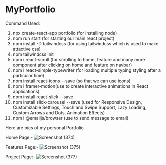 # MyPortfolio

Command Used:
1. npx create-react-app portfolio (for installing node)
2. nom run start (for starting our main react project)
3. npm install -D tailwindcss (for using tailwindcss which is used to make attactive css)
4. npm tailwindcss init
5. npm i react-scroll (for scrolling to home, feature and many more component after clicking on home and feature on navbar)
6. npm i react-simple-typewriter (for loading multiple typing styling after a particular time)
7. npm install react-icons --save (so that we can use icons)
8. npm i framer-motion(use to create interactive animations in React applications)
9. npm install react-slick --save
10. npm install slick-carousel --save (used for Responsive Design, Customizable Settings, Touch and Swipe Support, Lazy Loading, Custom Arrows and Dots, Animation Effects)
11. npm i @emailjs/browser (use to send message to email)

Here are pics of my personal Portfolio

Home Page:-
![Screenshot (374)](https://github.com/RahulBhola/MyPortfolio/assets/104344946/b7b7b24e-d2cc-479a-9701-94c5d8f49437)

Features Page:-
![Screenshot (375)](https://github.com/RahulBhola/MyPortfolio/assets/104344946/cde4bcb4-c2da-4afd-bc18-1a3683d5b135)

Project Page:-
![Screenshot (377)](https://github.com/RahulBhola/MyPortfolio/assets/104344946/a753c288-2e0a-4119-b5bf-c2a445d9bb32)
